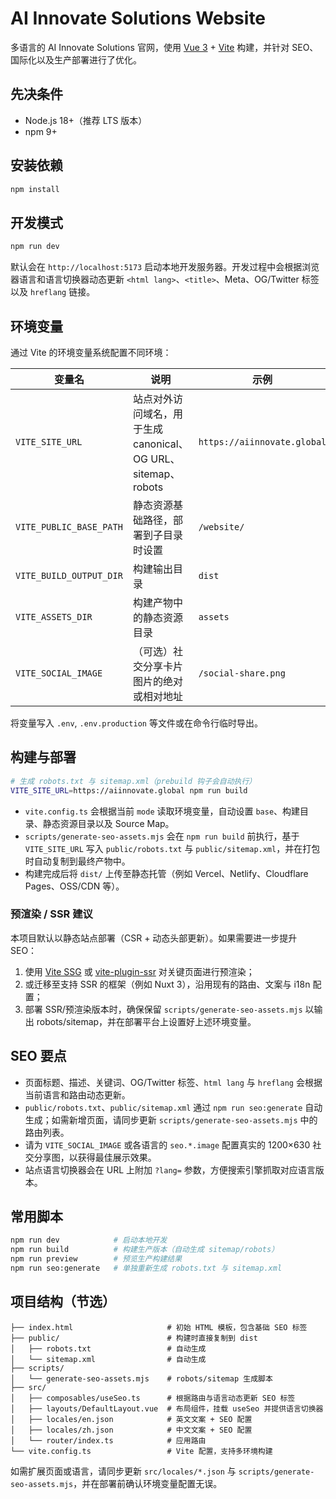 # AI Innovate Solutions Website

多语言的 AI Innovate Solutions 官网，使用 [Vue 3](https://vuejs.org/) + [Vite](https://vitejs.dev/) 构建，并针对 SEO、国际化以及生产部署进行了优化。

## 先决条件
- Node.js 18+（推荐 LTS 版本）
- npm 9+

## 安装依赖
```bash
npm install
```

## 开发模式
```bash
npm run dev
```
默认会在 `http://localhost:5173` 启动本地开发服务器。开发过程中会根据浏览器语言和语言切换器动态更新 `<html lang>`、`<title>`、Meta、OG/Twitter 标签以及 `hreflang` 链接。

## 环境变量
通过 Vite 的环境变量系统配置不同环境：

| 变量名 | 说明 | 示例 |
| --- | --- | --- |
| `VITE_SITE_URL` | 站点对外访问域名，用于生成 canonical、OG URL、sitemap、robots | `https://aiinnovate.global` |
| `VITE_PUBLIC_BASE_PATH` | 静态资源基础路径，部署到子目录时设置 | `/website/` |
| `VITE_BUILD_OUTPUT_DIR` | 构建输出目录 | `dist` |
| `VITE_ASSETS_DIR` | 构建产物中的静态资源目录 | `assets` |
| `VITE_SOCIAL_IMAGE` | （可选）社交分享卡片图片的绝对或相对地址 | `/social-share.png` |

将变量写入 `.env`, `.env.production` 等文件或在命令行临时导出。

## 构建与部署
```bash
# 生成 robots.txt 与 sitemap.xml（prebuild 钩子会自动执行）
VITE_SITE_URL=https://aiinnovate.global npm run build
```

- `vite.config.ts` 会根据当前 `mode` 读取环境变量，自动设置 `base`、构建目录、静态资源目录以及 Source Map。
- `scripts/generate-seo-assets.mjs` 会在 `npm run build` 前执行，基于 `VITE_SITE_URL` 写入 `public/robots.txt` 与 `public/sitemap.xml`，并在打包时自动复制到最终产物中。
- 构建完成后将 `dist/` 上传至静态托管（例如 Vercel、Netlify、Cloudflare Pages、OSS/CDN 等）。

### 预渲染 / SSR 建议
本项目默认以静态站点部署（CSR + 动态头部更新）。如果需要进一步提升 SEO：
1. 使用 [Vite SSG](https://github.com/vitejs/vite-ssg) 或 [vite-plugin-ssr](https://vite-plugin-ssr.com/) 对关键页面进行预渲染；
2. 或迁移至支持 SSR 的框架（例如 Nuxt 3），沿用现有的路由、文案与 i18n 配置；
3. 部署 SSR/预渲染版本时，确保保留 `scripts/generate-seo-assets.mjs` 以输出 robots/sitemap，并在部署平台上设置好上述环境变量。

## SEO 要点
- 页面标题、描述、关键词、OG/Twitter 标签、`html lang` 与 `hreflang` 会根据当前语言和路由动态更新。
- `public/robots.txt`、`public/sitemap.xml` 通过 `npm run seo:generate` 自动生成；如需新增页面，请同步更新 `scripts/generate-seo-assets.mjs` 中的路由列表。
- 请为 `VITE_SOCIAL_IMAGE` 或各语言的 `seo.*.image` 配置真实的 1200×630 社交分享图，以获得最佳展示效果。
- 站点语言切换器会在 URL 上附加 `?lang=` 参数，方便搜索引擎抓取对应语言版本。

## 常用脚本
```bash
npm run dev            # 启动本地开发
npm run build          # 构建生产版本（自动生成 sitemap/robots）
npm run preview        # 预览生产构建结果
npm run seo:generate   # 单独重新生成 robots.txt 与 sitemap.xml
```

## 项目结构（节选）
```
├── index.html                     # 初始 HTML 模板，包含基础 SEO 标签
├── public/                        # 构建时直接复制到 dist
│   ├── robots.txt                 # 自动生成
│   └── sitemap.xml                # 自动生成
├── scripts/
│   └── generate-seo-assets.mjs    # robots/sitemap 生成脚本
├── src/
│   ├── composables/useSeo.ts      # 根据路由与语言动态更新 SEO 标签
│   ├── layouts/DefaultLayout.vue  # 布局组件，挂载 useSeo 并提供语言切换器
│   ├── locales/en.json            # 英文文案 + SEO 配置
│   ├── locales/zh.json            # 中文文案 + SEO 配置
│   └── router/index.ts            # 应用路由
└── vite.config.ts                 # Vite 配置，支持多环境构建
```

如需扩展页面或语言，请同步更新 `src/locales/*.json` 与 `scripts/generate-seo-assets.mjs`，并在部署前确认环境变量配置无误。
